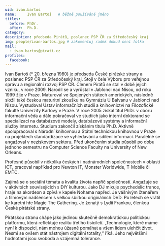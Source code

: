 ```yaml
---
uid: ivan.bartos
name:     Ivan Bartoš  	# běžně používáné jméno
titles:
  before: PhDr.
  after:  Ph.D.
category:
description: předseda Pirátů, poslanec PSP ČR za Středočeský kraj
img: people/ivan-bartos.jpg # zakomentuj radek dokud není fotka
mail:
  - ivan.bartos@pirati.cz
profiles: 
  facebook:
---
```

Ivan Bartoš (* 20. března 1980) je předseda České pirátské strany a poslanec PSP ČR za Středočeský kraj. Stojí v čele Výboru pro veřejnou správu a regionální rozvoj PSP ČR. Členem Pirátů se stal v době jejich vzniku, v roce 2009.  Narodil se a vyrůstal v Jablonci nad Nisou, od roku 1999 žije v Praze. Maturoval ve Spojených státech amerických, následně složil také českou maturitní zkoušku na Gymnáziu U Balvanu v Jablonci nad Nisou. Vystudoval Ústav informačních studií a knihovnictví na Filozofické fakultě Univerzity Karlovy v Praze. V roce 2005 získal titul PhDr. v oboru informační věda a dále pokračoval ve studiích jako interní doktorand se specializací na databázové modely, databázové systémy a informační služby internetu. Studium zakončil získáním titulu Ph.D. Aktivně spolupracoval s Národní knihovnou a Státní technickou knihovnou v Praze na projektech standardizace ve vyhledávání a sdílení informací. Paralelně se angažoval v neziskovém sektoru. Před ukončením studia působil po dobu jednoho semestru na Computer Science Faculty na University of New Orleans.

Profesně působil v několika českých i nadnárodních společnostech v oblasti ICT, pracoval například pro Newton IT, Monster Worldwide, T-Mobile či EMTC.

Zajímá se o sociální témata a kvalitu života napříč společností. Angažuje se v aktivitách souvisejících s DIY kulturou. Jako DJ mixuje psychedelic trance, hraje na akordeon a zpívá v kapele Nohama napřed. Je vášnivým čtenářem a filmovým nadšencem s velkou sbírkou originálních DVD.  Po letech se vrátil ke karetní hře Magic The Gathering. Je ženatý s Lydií Frankou, členkou České pirátské strany.

Pirátskou stranu chápe jako jedinou skutečně demokratickou politickou platformu, která reflektuje realitu třetího tisíciletí. „Technologie, které máme nyní k dispozici, nám mohou úžasně pomáhat a všem lidem ulehčit život. Nesmí se ovšem stát nástrojem digitální totality,“ říká. Jeho největšími hodnotami jsou svoboda a vzájemná tolerance.
